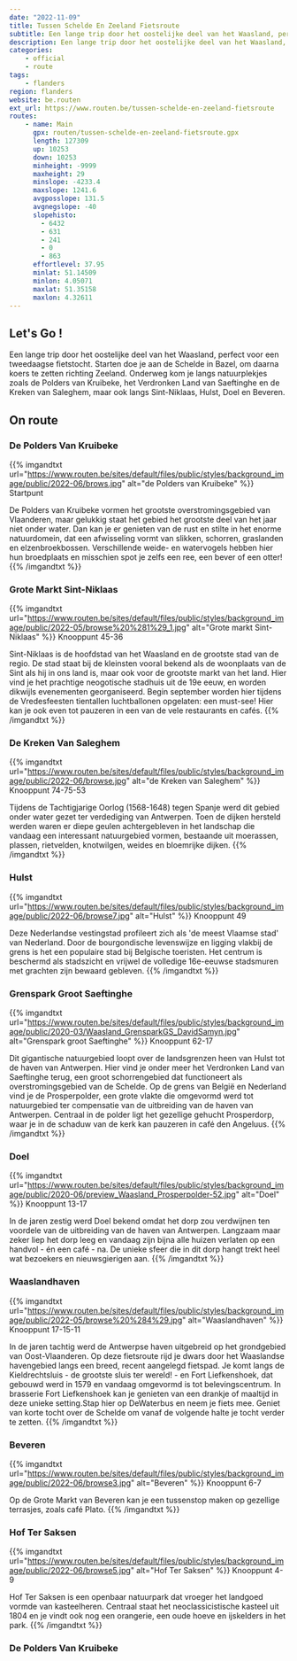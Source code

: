 ```yaml
---
date: "2022-11-09"
title: Tussen Schelde En Zeeland Fietsroute
subtitle: Een lange trip door het oostelijke deel van het Waasland, perfect voor een tweedaagse fietstocht
description: Een lange trip door het oostelijke deel van het Waasland, perfect voor een tweedaagse fietstocht
categories:
    - official
    - route
tags:
    - flanders
region: flanders
website: be.routen
ext_url: https://www.routen.be/tussen-schelde-en-zeeland-fietsroute
routes:
    - name: Main
      gpx: routen/tussen-schelde-en-zeeland-fietsroute.gpx
      length: 127309
      up: 10253
      down: 10253
      minheight: -9999
      maxheight: 29
      minslope: -4233.4
      maxslope: 1241.6
      avgposslope: 131.5
      avgnegslope: -40
      slopehisto:
        - 6432
        - 631
        - 241
        - 0
        - 863
      effortlevel: 37.95
      minlat: 51.14509
      minlon: 4.05071
      maxlat: 51.35158
      maxlon: 4.32611
---
```


## Let's Go ! 

Een lange trip door het oostelijke deel van het Waasland, perfect voor een tweedaagse fietstocht. Starten doe je aan de Schelde in Bazel, om daarna koers te zetten richting Zeeland. Onderweg kom je langs natuurplekjes zoals de Polders van Kruibeke, het Verdronken Land van Saeftinghe en de Kreken van Saleghem, maar ook langs Sint-Niklaas, Hulst, Doel en Beveren.

## On route

### De Polders Van Kruibeke

{{% imgandtxt url="https://www.routen.be/sites/default/files/public/styles/background_image/public/2022-06/brows.jpg" alt="de Polders van Kruibeke" %}}
Startpunt

De Polders van Kruibeke vormen het grootste overstromingsgebied van Vlaanderen, maar gelukkig staat het gebied het grootste deel van het jaar niet onder water. Dan kan je er genieten van de rust en stilte in het enorme natuurdomein, dat een afwisseling vormt van slikken, schorren, graslanden en elzenbroekbossen. Verschillende weide- en watervogels hebben hier hun broedplaats en misschien spot je zelfs een ree, een bever of een otter!
{{% /imgandtxt %}}

### Grote Markt Sint-Niklaas

{{% imgandtxt url="https://www.routen.be/sites/default/files/public/styles/background_image/public/2022-05/browse%20%281%29_1.jpg" alt="Grote markt Sint-Niklaas" %}}
Knooppunt 45-36

Sint-Niklaas is de hoofdstad van het Waasland en de grootste stad van de regio. De stad staat bij de kleinsten vooral bekend als de woonplaats van de Sint als hij in ons land is, maar ook voor de grootste markt van het land. Hier vind je het prachtige neogotische stadhuis uit de 19e eeuw, en worden dikwijls evenementen georganiseerd. Begin september worden hier tijdens de Vredesfeesten tientallen luchtballonen opgelaten: een must-see! Hier kan je ook even tot pauzeren in een van de vele restaurants en cafés.
{{% /imgandtxt %}}

### De Kreken Van Saleghem

{{% imgandtxt url="https://www.routen.be/sites/default/files/public/styles/background_image/public/2022-06/browse.jpg" alt="de Kreken van Saleghem" %}}
Knooppunt 74-75-53

Tijdens de Tachtigjarige Oorlog (1568-1648) tegen Spanje werd dit gebied onder water gezet ter verdediging van Antwerpen. Toen de dijken hersteld werden waren er diepe geulen achtergebleven in het landschap die vandaag een interessant natuurgebied vormen, bestaande uit moerassen, plassen, rietvelden, knotwilgen, weides en bloemrijke dijken.
{{% /imgandtxt %}}

### Hulst

{{% imgandtxt url="https://www.routen.be/sites/default/files/public/styles/background_image/public/2022-06/browse7.jpg" alt="Hulst" %}}
Knooppunt 49

Deze Nederlandse vestingstad profileert zich als 'de meest Vlaamse stad' van Nederland. Door de bourgondische levenswijze en ligging vlakbij de grens is het een populaire stad bij Belgische toeristen. Het centrum is beschermd als stadszicht en vrijwel de volledige 16e-eeuwse stadsmuren met grachten zijn bewaard gebleven.
{{% /imgandtxt %}}

### Grenspark Groot Saeftinghe

{{% imgandtxt url="https://www.routen.be/sites/default/files/public/styles/background_image/public/2020-03/Waasland_GrensparkGS_DavidSamyn.jpg" alt="Grenspark groot Saeftinghe" %}}
Knooppunt 62-17

Dit gigantische natuurgebied loopt over de landsgrenzen heen van Hulst tot de haven van Antwerpen. Hier vind je onder meer het Verdronken Land van Saeftinghe terug, een groot schorrengebied dat functioneert als overstromingsgebied van de Schelde. Op de grens van België en Nederland vind je de Prosperpolder, een grote vlakte die omgevormd werd tot natuurgebied ter compensatie van de uitbreiding van de haven van Antwerpen. Centraal in de polder ligt het gezellige gehucht Prosperdorp, waar je in de schaduw van de kerk kan pauzeren in café den Angeluus.
{{% /imgandtxt %}}

### Doel

{{% imgandtxt url="https://www.routen.be/sites/default/files/public/styles/background_image/public/2020-06/preview_Waasland_Prosperpolder-52.jpg" alt="Doel" %}}
Knooppunt 13-17

In de jaren zestig werd Doel bekend omdat het dorp zou verdwijnen ten voordele van de uitbreiding van de haven van Antwerpen. Langzaam maar zeker liep het dorp leeg en vandaag zijn bijna alle huizen verlaten op een handvol - én een café - na. De unieke sfeer die in dit dorp hangt trekt heel wat bezoekers en nieuwsgierigen aan.
{{% /imgandtxt %}}

### Waaslandhaven

{{% imgandtxt url="https://www.routen.be/sites/default/files/public/styles/background_image/public/2022-05/browse%20%284%29.jpg" alt="Waaslandhaven" %}}
Knooppunt 17-15-11

In de jaren tachtig werd de Antwerpse haven uitgebreid op het grondgebied van Oost-Vlaanderen. Op deze fietsroute rijd je dwars door het Waaslandse havengebied langs een breed, recent aangelegd fietspad. Je komt langs de Kieldrechtsluis - de grootste sluis ter wereld! - en Fort Liefkenshoek, dat gebouwd werd in 1579 en vandaag omgevormd is tot belevingscentrum. In brasserie Fort Liefkenshoek kan je genieten van een drankje of maaltijd in deze unieke setting.Stap hier op DeWaterbus en neem je fiets mee. Geniet van korte tocht over de Schelde om vanaf de volgende halte je tocht verder te zetten.
{{% /imgandtxt %}}

### Beveren

{{% imgandtxt url="https://www.routen.be/sites/default/files/public/styles/background_image/public/2022-06/browse3.jpg" alt="Beveren" %}}
Knooppunt 6-7

Op de Grote Markt van Beveren kan je een tussenstop maken op gezellige terrasjes, zoals café Plato.
{{% /imgandtxt %}}

### Hof Ter Saksen

{{% imgandtxt url="https://www.routen.be/sites/default/files/public/styles/background_image/public/2022-06/browse5.jpg" alt="Hof Ter Saksen" %}}
Knooppunt 4-9

Hof Ter Saksen is een openbaar natuurpark dat vroeger het landgoed vormde van kasteelheren. Centraal staat het neoclassicistische kasteel uit 1804 en je vindt ook nog een orangerie, een oude hoeve en ijskelders in het park.
{{% /imgandtxt %}}

### De Polders Van Kruibeke


